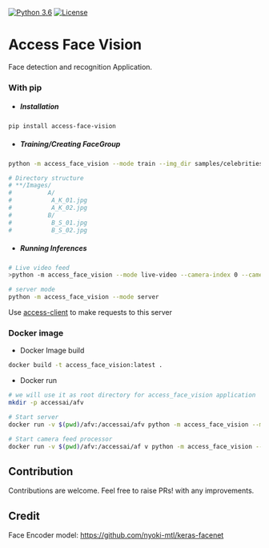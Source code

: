 [![Python 3.6](https://img.shields.io/badge/python-3.6-blue.svg)](https://www.python.org/downloads/release/python-360/)
[![License](https://img.shields.io/badge/License-Apache%202.0-blue.svg)](https://opensource.org/licenses/Apache-2.0)

# Access Face Vision

Face detection and recognition Application.

### With pip
 - ##### Installation
```bash
pip install access-face-vision
```

- ##### Training/Creating FaceGroup
```bash
python -m access_face_vision --mode train --img_dir samples/celebrities --face_group celebrities

# Directory structure
# **/Images/
#          A/
#           A_K_01.jpg
#           A_K_02.jpg
#          B/
#           B_S_01.jpg
#           B_S_02.jpg
```

- ##### Running Inferences
```bash
# Live video feed
>python -m access_face_vision --mode live-video --camera-index 0 --camera_wait 30 --face_group celebrities

# server mode
python -m access_face_vision --mode server
```
Use [access-client](https://github.com/accessai/access-client) to make requests to this server


### Docker image

- Docker Image build
```bash
docker build -t access_face_vision:latest .
```

 - Docker run
 ```bash
# we will use it as root directory for access_face_vision application
mkdir -p accessai/afv

# Start server
docker run -v $(pwd)/afv:/accessai/afv python -m access_face_vision --mode server

# Start camera feed processor
docker run -v $(pwd)/afv:/accessai/af v python -m access_face_vision --mode server
```

## Contribution
 Contributions are welcome. Feel free to raise PRs! with any improvements.


## Credit
Face Encoder model: https://github.com/nyoki-mtl/keras-facenet
